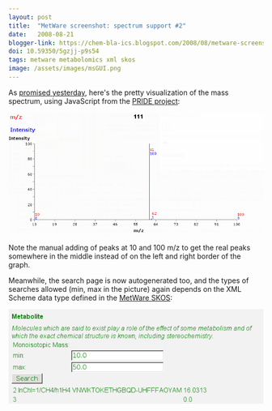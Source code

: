 ```yaml
---
layout: post
title:  "MetWare screenshot: spectrum support #2"
date:   2008-08-21
blogger-link: https://chem-bla-ics.blogspot.com/2008/08/metware-screenshot-spectrum-support-2.html
doi: 10.59350/5gzjj-p9s54
tags: metware metabolomics xml skos
image: /assets/images/msGUI.png
---
```


As [promised yesterday](http://chem-bla-ics.blogspot.com/2008/08/metware-screenshot-spectrum-support.html), here's the pretty
visualization of the mass spectrum, using JavaScript from the [PRIDE project](http://www.ebi.ac.uk/pride/#soft):

![](/assets/images/msGUI.png)

Note the manual adding of peaks at 10 and 100 m/z to get the real peaks somewhere in the middle instead of on the left and right border of the graph.

Meanwhile, the search page is now autogenerated too, and the types of searches allowed (min, max in the picture) again depends on the
XML Scheme data type defined in the [MetWare SKOS](http://metware.svn.sourceforge.net/viewvc/metware/BigMet/trunk/src/main/onto/metware.skos?content-type=text%2Fxml&revision=HEAD):

![](/assets/images/mwSearch.png)
